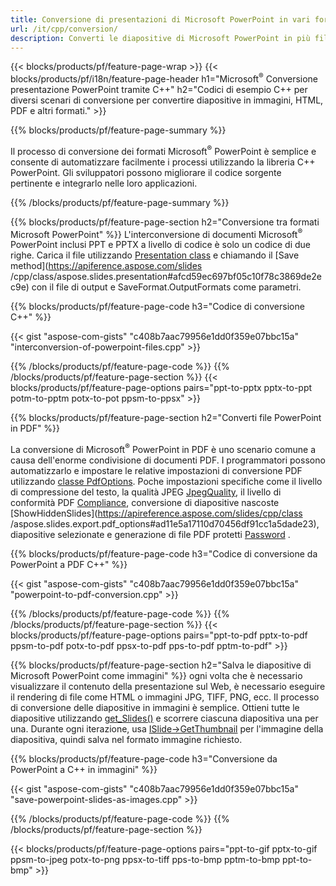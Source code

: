 ```yaml
---
title: Conversione di presentazioni di Microsoft PowerPoint in vari formati utilizzando C++
url: /it/cpp/conversion/
description: Converti le diapositive di Microsoft PowerPoint in più file inclusi HTML, PDF e formati immagine all'interno di applicazioni basate su C++.
---
```


{{< blocks/products/pf/feature-page-wrap >}}
{{< blocks/products/pf/i18n/feature-page-header h1="Microsoft<sup>®</sup> Conversione presentazione PowerPoint tramite C++" h2="Codici di esempio C++ per diversi scenari di conversione per convertire diapositive in immagini, HTML, PDF e altri formati." >}}

{{% blocks/products/pf/feature-page-summary %}}

Il processo di conversione dei formati Microsoft<sup>®</sup> PowerPoint è semplice e consente di automatizzare facilmente i processi utilizzando la libreria C++ PowerPoint. Gli sviluppatori possono migliorare il codice sorgente pertinente e integrarlo nelle loro applicazioni. 

{{% /blocks/products/pf/feature-page-summary  %}}

{{% blocks/products/pf/feature-page-section  h2="Conversione tra formati Microsoft PowerPoint" %}}
L'interconversione di documenti Microsoft<sup>®</sup> PowerPoint inclusi PPT e PPTX a livello di codice è solo un codice di due righe. Carica il file utilizzando [Presentation class](https://apiference.aspose.com/slides/cpp/class/aspose.slides.presentation) e chiamando il [Save method](https://apiference.aspose.com/slides /cpp/class/aspose.slides.presentation#afcd59ec697bf05c10f78c3869de2ec9e) con il file di output e SaveFormat.OutputFormats come parametri.

{{% blocks/products/pf/feature-page-code h3="Codice di conversione C++" %}}

{{< gist "aspose-com-gists" "c408b7aac79956e1dd0f359e07bbc15a" "interconversion-of-powerpoint-files.cpp" >}}


{{% /blocks/products/pf/feature-page-code  %}}
{{% /blocks/products/pf/feature-page-section %}}
{{< blocks/products/pf/feature-page-options pairs="ppt-to-pptx pptx-to-ppt potm-to-pptm potx-to-pot ppsm-to-ppsx" >}}


{{% blocks/products/pf/feature-page-section  h2="Converti file PowerPoint in PDF" %}}

La conversione di Microsoft<sup>®</sup> PowerPoint in PDF è uno scenario comune a causa dell'enorme condivisione di documenti PDF. I programmatori possono automatizzarlo e impostare le relative impostazioni di conversione PDF utilizzando [classe PdfOptions](https://apiference.aspose.com/slides/cpp/class/aspose.slides.export.pdf_options). Poche impostazioni specifiche come il livello di compressione del testo, la qualità JPEG [JpegQuality](https://apiference.aspose.com/slides/cpp/class/aspose.slides.export.pdf_options#a6bbf3bd303430757aa85ac9e3d184861), il livello di conformità PDF [Compliance](https://apireference.aspose.com/slides/cpp/class/aspose.slides.export.pdf_options#aa9dfc92dd22455248ac171c24876cb8f), conversione di diapositive nascoste [ShowHiddenSlides](https://apireference.aspose.com/slides/cpp/class /aspose.slides.export.pdf_options#ad11e5a17110d70456df91cc1a5dade23), diapositive selezionate e generazione di file PDF protetti [Password](https://apiference.aspose.com/slides/cpp/class/aspose.slides.export.pdf_options#ab42606dbbf983fe00cc45a19565391a7) .

{{% blocks/products/pf/feature-page-code h3="Codice di conversione da PowerPoint a PDF C++" %}}

{{< gist "aspose-com-gists" "c408b7aac79956e1dd0f359e07bbc15a" "powerpoint-to-pdf-conversion.cpp" >}}

{{% /blocks/products/pf/feature-page-code  %}}
{{% /blocks/products/pf/feature-page-section %}}
{{< blocks/products/pf/feature-page-options pairs="ppt-to-pdf pptx-to-pdf ppsm-to-pdf potx-to-pdf ppsx-to-pdf pps-to-pdf pptm-to-pdf" >}}


{{% blocks/products/pf/feature-page-section  h2="Salva le diapositive di Microsoft PowerPoint come immagini" %}}
ogni volta che è necessario visualizzare il contenuto della presentazione sul Web, è necessario eseguire il rendering di file come HTML o immagini JPG, TIFF, PNG, ecc. Il processo di conversione delle diapositive in immagini è semplice. Ottieni tutte le diapositive utilizzando [get_Slides()](https://apiference.aspose.com/slides/cpp/class/aspose.slides.presentation#a9981b38f5a01d9fa5482f05b0a75974c) e scorrere ciascuna diapositiva una per una. Durante ogni iterazione, usa [ISlide->GetThumbnail](https://apiference.aspose.com/slides/cpp/class/aspose.slides.i_slide#a7bd377d403ff886232df21351c1fe783) per l'immagine della diapositiva, quindi salva nel formato immagine richiesto. 

{{% blocks/products/pf/feature-page-code h3="Conversione da PowerPoint a C++ in immagini" %}}

{{< gist "aspose-com-gists" "c408b7aac79956e1dd0f359e07bbc15a" "save-powerpoint-slides-as-images.cpp" >}}

{{% /blocks/products/pf/feature-page-code %}}
{{% /blocks/products/pf/feature-page-section %}}

{{< blocks/products/pf/feature-page-options pairs="ppt-to-gif pptx-to-gif ppsm-to-jpeg potx-to-png ppsx-to-tiff pps-to-bmp pptm-to-bmp ppt-to-bmp" >}}
